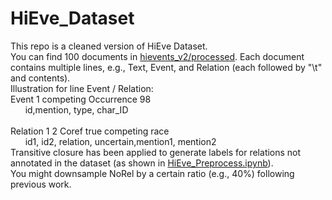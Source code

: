 # HiEve_Dataset
This repo is a cleaned version of HiEve Dataset.<br>
You can find 100 documents in <a href="https://github.com/why2011btv/HiEve_Dataset/tree/master/hievents_v2/processed">hievents_v2/processed</a>. Each document contains multiple lines, e.g., Text, Event, and Relation (each followed by "\t" and contents).<br>
Illustration for line Event / Relation:<br>
Event	1	 competing	Occurrence	98<br>
&nbsp;&nbsp;&nbsp;&nbsp;&nbsp;&nbsp;id,mention,   type,       char_ID<br>  
Relation	1   2	  Coref	    true	    competing	race<br>
&nbsp;&nbsp;&nbsp;&nbsp;&nbsp;&nbsp;id1, id2, relation, uncertain,mention1, mention2<br>
Transitive closure has been applied to generate labels for relations not annotated in the dataset (as shown in <a href="https://github.com/why2011btv/HiEve_Dataset/blob/master/HiEve_Preprocess.ipynb">HiEve_Preprocess.ipynb</a>).<br>
You might downsample NoRel by a certain ratio (e.g., 40%) following previous work.
